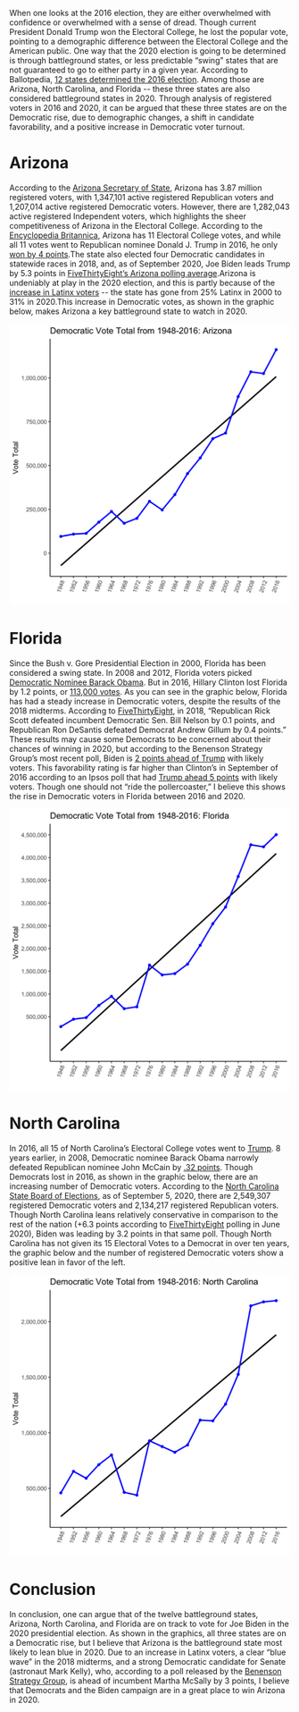 
When one looks at the 2016 election, they are either overwhelmed with confidence or overwhelmed with a sense of dread. Though current President Donald Trump won the Electoral College, he lost the popular vote, pointing to a demographic difference between the Electoral College and the American public. One way that the 2020 election is going to be determined is through battleground states, or less predictable “swing” states that are not guaranteed to go to either party in a given year. According to Ballotpedia, [12 states determined the 2016 election](https://ballotpedia.org/Presidential_battleground_states,_2016). Among those are Arizona, North Carolina, and Florida -- these three states are also considered battleground states in 2020. Through analysis of registered voters in 2016 and 2020, it can be argued that these three states are on the Democratic rise, due to demographic changes, a shift in candidate favorability, and a positive increase in Democratic voter turnout.

# Arizona
According to the [Arizona Secretary of State](https://azsos.gov/about-office/media-center/press-releases/1061), Arizona has 3.87 million registered voters, with 1,347,101 active registered Republican voters and 1,207,014 active registered Democratic voters. However, there are 1,282,043 active registered Independent voters, which highlights the sheer competitiveness of Arizona in the Electoral College. According to the [Encyclopedia Britannica](https://www.britannica.com/topic/United-States-presidential-election-of-2016), Arizona has 11 Electoral College votes, and while all 11 votes went to Republican nominee Donald J. Trump in 2016, he only [won by 4 points](https://fivethirtyeight.com/features/how-arizona-became-a-swing-state/).The state also elected four Democratic candidates in statewide races in 2018, and, as of September 2020, Joe Biden leads Trump by 5.3 points in [FiveThirtyEight’s Arizona polling average](https://projects.fivethirtyeight.com/polls/president-general/arizona/).Arizona is undeniably at play in the 2020 election, and this is partly because of the [increase in Latinx voters](https://fivethirtyeight.com/features/how-arizona-became-a-swing-state/) -- the state has gone from 25% Latinx in 2000 to 31% in 2020.This increase in Democratic votes, as shown in the graphic below, makes Arizona a key battleground state to watch in 2020.

![Democratic Vote Totals from 1948-2016: Arizona](../figures/Arizona_Democratic_Vote_TotalFINAL.png)

# Florida
Since the Bush v. Gore Presidential Election in 2000, Florida has been considered a swing state. In 2008 and 2012, Florida voters picked [Democratic Nominee Barack Obama]( https://fivethirtyeight.com/features/why-florida-could-go-blue-in-2020/). But in 2016, Hillary Clinton lost Florida by 1.2 points, or [113,000 votes](../data/popvote_bystate_1948-2016.csv). As you can see in the graphic below, Florida has had a steady increase in Democratic voters, despite the results of the 2018 midterms. According to [FiveThirtyEight](https://fivethirtyeight.com/features/why-florida-could-go-blue-in-2020/), in 2018, “Republican Rick Scott defeated incumbent Democratic Sen. Bill Nelson by 0.1 points, and Republican Ron DeSantis defeated Democrat Andrew Gillum by 0.4 points.” These results may cause some Democrats to be concerned about their chances of winning in 2020, but according to the Benenson Strategy Group’s most recent poll, Biden is [2 points ahead of Trump]( https://projects.fivethirtyeight.com/polls/florida/) with likely voters. This favorability rating is far higher than Clinton’s in September of 2016 according to an Ipsos poll that had [Trump ahead 5 points](https://projects.fivethirtyeight.com/2016-election-forecast/florida/) with likely voters. Though one should not “ride the pollercoaster,” I believe this shows the rise in Democratic voters in Florida between 2016 and 2020.

![Democratic Vote Totals from 1948-2016: Florida](../figures/Flo_Democratic_Vote_TotalFINAL.png)

# North Carolina

In 2016, all 15 of North Carolina’s Electoral College votes went to [Trump](https://www.britannica.com/topic/United-States-presidential-election-of-2016). 8 years earlier, in 2008, Democratic nominee Barack Obama narrowly defeated Republican nominee John McCain by [.32 points]( https://er.ncsbe.gov/?election_dt=11/04/2008&county_id=0&office=FED&contest=0). Though Democrats lost in 2016, as shown in the graphic below, there are an increasing number of Democratic voters. According to the [North Carolina State Board of Elections](https://vt.ncsbe.gov/RegStat/Results/?date=09%2F05%2F2020), as of September 5, 2020, there are 2,549,307 registered Democratic voters and 2,134,217 registered Republican voters. Though North Carolina leans relatively conservative in comparison to the rest of the nation (+6.3 points according to [FiveThirtyEight](https://fivethirtyeight.com/features/new-polling-shows-trumps-electoral-college-advantage-is-slipping/) polling in June 2020), Biden was leading by 3.2 points in that same poll. Though North Carolina has not given its 15 Electoral Votes to a Democrat in over ten years, the graphic below and the number of registered Democratic voters show a positive lean in favor of the left.

![Democratic Vote Totals from 1948-2016: North Carolina](../figures/NC_Democratic_Vote_TotalFINAL.png)

# Conclusion

In conclusion, one can argue that of the twelve battleground states, Arizona, North Carolina, and Florida are on track to vote for Joe Biden in the 2020 presidential election. As shown in the graphics, all three states are on a Democratic rise, but I believe that Arizona is the battleground state most likely to lean blue in 2020. Due to an increase in Latinx voters, a clear “blue wave” in the 2018 midterms, and a strong Democratic candidate for Senate (astronaut Mark Kelly), who, according to a poll released by the [Benenson Strategy Group](https://projects.fivethirtyeight.com/polls/senate/arizona/), is ahead of incumbent Martha McSally by 3 points, I believe that Democrats and the Biden campaign are in a great place to win Arizona in 2020.